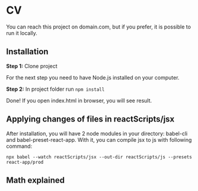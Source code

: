 CV
==

You can reach this project on domain.com, but if you prefer, it is possible to run it locally.

Installation
------------

**Step 1:** Clone project

For the next step you need to have Node.js installed on your computer.

**Step 2:** In project folder run
```npm install```

Done! If you open index.html in browser, you will see result.

Applying changes of files in reactScripts/jsx
---------------------------------------------

After installation, you will have 2 node modules in your directory: babel-cli and babel-preset-react-app. With it, you can compile jsx to js with following command:
```angular2html
npx babel --watch reactScripts/jsx --out-dir reactScripts/js --presets react-app/prod
```

Math explained
--------------
